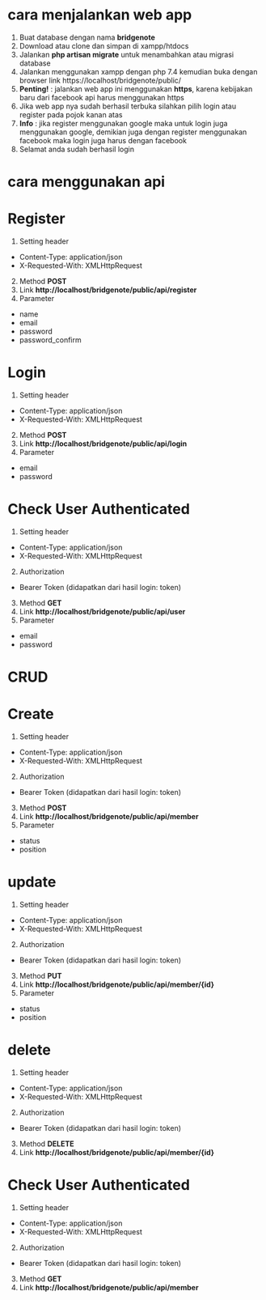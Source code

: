 # cara menjalankan web app

1. Buat database dengan nama **bridgenote**
2. Download atau clone dan simpan di xampp/htdocs
3. Jalankan **php artisan migrate** untuk menambahkan atau migrasi database
4. Jalankan menggunakan xampp dengan php 7.4 kemudian buka dengan browser link https://localhost/bridgenote/public/
5. **Penting!** : jalankan web app ini menggunakan **https**, karena kebijakan baru dari facebook api harus menggunakan https
6. Jika web app nya sudah berhasil terbuka silahkan pilih login atau register pada pojok kanan atas
7. **Info** : jika register menggunakan google maka untuk login juga menggunakan google, demikian juga dengan register menggunakan facebook maka login juga harus dengan facebook
8. Selamat anda sudah berhasil login

# cara menggunakan api

# Register

1. Setting header
  - Content-Type: application/json
  - X-Requested-With: XMLHttpRequest

2. Method **POST**
3. Link **http://localhost/bridgenote/public/api/register**
4. Parameter
  - name
  - email
  - password
  - password_confirm

# Login

1. Setting header
  - Content-Type: application/json
  - X-Requested-With: XMLHttpRequest

2. Method **POST**
3. Link **http://localhost/bridgenote/public/api/login**
4. Parameter
  - email
  - password

# Check User Authenticated

1. Setting header
  - Content-Type: application/json
  - X-Requested-With: XMLHttpRequest

2. Authorization
  - Bearer Token (didapatkan dari hasil login: token)

3. Method **GET**
4. Link **http://localhost/bridgenote/public/api/user**
5. Parameter
  - email
  - password

# CRUD

# Create

1. Setting header
  - Content-Type: application/json
  - X-Requested-With: XMLHttpRequest

2. Authorization
  - Bearer Token (didapatkan dari hasil login: token)

3. Method **POST**
4. Link **http://localhost/bridgenote/public/api/member**
5. Parameter
  - status
  - position

# update

1. Setting header
  - Content-Type: application/json
  - X-Requested-With: XMLHttpRequest

2. Authorization
  - Bearer Token (didapatkan dari hasil login: token)

3. Method **PUT**
4. Link **http://localhost/bridgenote/public/api/member/{id}**
5. Parameter
  - status
  - position

# delete

1. Setting header
  - Content-Type: application/json
  - X-Requested-With: XMLHttpRequest

2. Authorization
  - Bearer Token (didapatkan dari hasil login: token)

3. Method **DELETE**
4. Link **http://localhost/bridgenote/public/api/member/{id}**

# Check User Authenticated

1. Setting header
  - Content-Type: application/json
  - X-Requested-With: XMLHttpRequest

2. Authorization
  - Bearer Token (didapatkan dari hasil login: token)

3. Method **GET**
4. Link **http://localhost/bridgenote/public/api/member**

